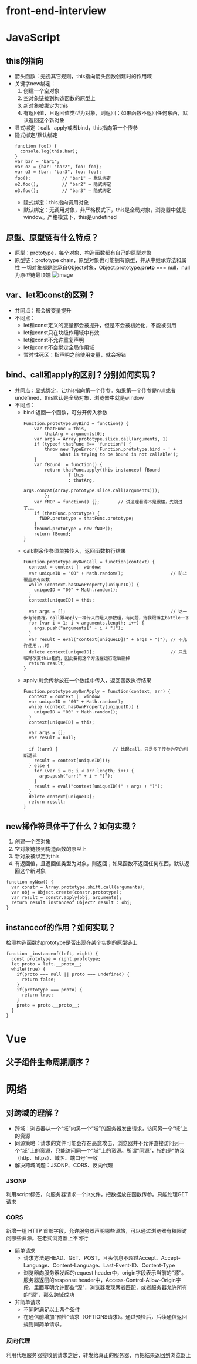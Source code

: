 # front-end-interview

# JavaScript
## this的指向
- 箭头函数：无视其它规则，this指向箭头函数创建时的作用域
- 关键字new绑定：
  1. 创建一个空对象
  2. 空对象链接到构造函数的原型上
  3. 新对象被绑定为this
  4. 有返回值，且返回值类型为对象，则返回；如果函数不返回任何东西，默认返回这个新对象
- 显式绑定：call、apply或者bind，this指向第一个传参
- 隐式绑定/默认绑定
  ```
  function foo() { 
    console.log(this.bar); 
  } 
  var bar = "bar1"; 
  var o2 = {bar: "bar2", foo: foo}; 
  var o3 = {bar: "bar3", foo: foo}; 
  foo();            // "bar1" – 默认绑定
  o2.foo();         // "bar2" – 隐式绑定
  o3.foo();         // "bar3" – 隐式绑定
  ```
  - 隐式绑定：this指向调用对象
  - 默认绑定：无调用对象，非严格模式下，this是全局对象，浏览器中就是window。严格模式下，this是undefined
  
## 原型、原型链有什么特点？
- 原型：prototype，每个对象、构造函数都有自己的原型对象
- 原型链：prototype chain，原型对象也可能拥有原型，并从中继承方法和属性
一切对象都是继承自Object对象，Object.prototype.__proto__ === null，null为原型链最顶端
![image](https://user-images.githubusercontent.com/60378935/228116525-221853e5-f748-42f9-bdca-13ca91df1c5b.png)

## var、let和const的区别？
- 共同点：都会被变量提升
- 不同点：
  - let和const定义的变量都会被提升，但是不会被初始化，不能被引用
  - let和const只在块级作用域中有效
  - let和const不允许重复声明
  - let和const不会绑定全局作用域
  - 暂时性死区：指声明之前使用变量，就会报错

## bind、call和apply的区别？分别如何实现？
- 共同点：显式绑定，让this指向第一个传参。如果第一个传参是null或者undefined，this默认是全局对象，浏览器中就是window
- 不同点：
  - bind:返回一个函数，可分开传入参数
    ```
    Function.prototype.myBind = function() {
        var thatFunc = this, 
            thatArg = arguments[0];
        var args = Array.prototype.slice.call(arguments, 1)
        if (typeof thatFunc !== 'function') {
            throw new TypeError('Function.prototype.bind - ' +
                 'what is trying to be bound is not callable');
        }
        var fBound  = function() {
            return thatFunc.apply(this instanceof fBound
                     ? this
                     : thatArg,
                     args.concat(Array.prototype.slice.call(arguments)));
            };
        var fNOP = function() {};       // 讲道理看得不是很懂，先跳过了。。。
        if (thatFunc.prototype) {
          fNOP.prototype = thatFunc.prototype; 
        }
        fBound.prototype = new fNOP();
        return fBound;
    }
    ```
  - call:剩余传参须单独传入，返回函数执行结果
    ```
    Function.prototype.myOwnCall = function(context) {
      context = context || window;
      var uniqueID = "00" + Math.random();                  // 防止覆盖原有函数
      while (context.hasOwnProperty(uniqueID)) {
        uniqueID = "00" + Math.random();
      }
      context[uniqueID] = this;

      var args = [];                                        // 这一步有待商榷，call跟apply一样传入的是入参数组，有问题，待我跟博主battle一下
      for (var i = 1; i < arguments.length; i++) {  
        args.push("arguments[" + i + "]");
      }
      var result = eval("context[uniqueID](" + args + ")"); // 不允许使用...时
      delete context[uniqueID];                             // 只是临时改变this指向，因此要把这个方法在运行之后删掉
      return result;
    }
    ```
  - apply:剩余传参放在一个数组中传入，返回函数执行结果
    ```
    Function.prototype.myOwnApply = function(context, arr) {
      context = context || window
      var uniqueID = "00" + Math.random();
      while (context.hasOwnProperty(uniqueID)) {
        uniqueID = "00" + Math.random();
      }
      context[uniqueID] = this;

      var args = [];
      var result = null;

      if (!arr) {                     // 比起call，只是多了传参为空的判断逻辑
        result = context[uniqueID]();
      } else {
        for (var i = 0; i < arr.length; i++) { 
          args.push("arr[" + i + "]");
        }
        result = eval("context[uniqueID](" + args + ")");
      }
      delete context[uniqueID];
      return result;
    }
    ```

## new操作符具体干了什么？如何实现？
1. 创建一个空对象
2. 空对象链接到构造函数的原型上
3. 新对象被绑定为this
4. 有返回值，且返回值类型为对象，则返回；如果函数不返回任何东西，默认返回这个新对象
```
function myNew() {
  var constr = Array.prototype.shift.call(arguments);
  var obj = Object.create(constr.prototype);
  var result = constr.apply(obj, arguments);
  return result instanceof Object? result : obj;
}
```

## instanceof的作用？如何实现？
检测构造函数的prototype是否出现在某个实例的原型链上
```
function _instanceof(left, right) {
  const prototype = right.prototype;
  let proto = left.__proto__;
  while(true) {
    if(proto === null || proto === undefined) {
      return false;
    }
    if(prototype === proto) {
      return true;
    } 
    proto = proto.__proto__;
  }
}
```

# Vue
## 父子组件生命周期顺序？

# 网络
## 对跨域的理解？
- 跨域：浏览器从一个“域”向另一个“域”的服务器发出请求，访问另一个“域”上的资源
- 同源策略：请求的文件可能会存在恶意攻击，浏览器并不允许直接访问另一个“域”上的资源，只能访问同一个“域”上的资源。所谓“同源”，指的是“协议（http、https）、域名、端口号”一致
- 解决跨域问题：JSONP、CORS、反向代理
### JSONP
利用script标签，向服务器请求一个js文件，把数据放在函数传参。只能处理GET请求
### CORS
新增一组 HTTP 首部字段，允许服务器声明哪些源站，可以通过浏览器有权限访问哪些资源。在老式浏览器上不可行
- 简单请求
  - 请求方法是HEAD、GET、POST，且头信息不超过Accept、Accept-Language、Content-Language、Last-Event-ID、Content-Type
  - 浏览器向服务器发起的request header中，origin字段表示当前的“源”。服务器返回的response header中，Access-Control-Allow-Origin字段，里面写明允许那些“源”，浏览器发现两者匹配，或者服务器允许所有的“源”，那么跨域成功
- 非简单请求
  - 不同时满足以上两个条件
  - 在通信前增加“预检”请求（OPTIONS请求）。通过预检后，后续通信返回规则同简单请求。
### 反向代理
利用代理服务器接收到请求之后，转发给真正的服务器，再把结果返回到浏览器上
